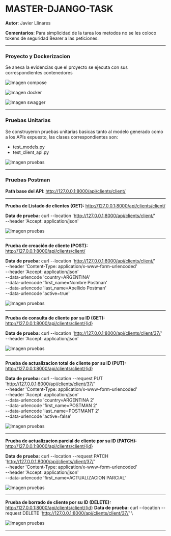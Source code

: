 # MASTER-DJANGO-TASK

**Autor**: Javier Llinares

**Comentarios**: Para simplicidad de la tarea los metodos no se les coloco tokens de seguridad Bearer a las peticiones.


------------

### Proyecto y Dockerizacion

Se anexa la evidencias que el proyecto se ejecuta con sus correspondientes contenedores

![Imagen compose](images/Evidencias-Compose.png?raw=true)

![Imagen docker](images/Evidencia-Docker-Desk.png?raw=true)

![Imagen swagger](images/Evidencia-Swagger.png?raw=true)


------------

### Pruebas Unitarias

Se construyeron pruebas unitarias basicas tanto al modelo generado como a los APIs expuesto, las clases correspondientes son:

- test_models.py
- test_client_api.py

![Imagen pruebas](images/Evidencias-Pruebas-Unitarias.png?raw=true)

------------

### Pruebas Postman

**Path base del API**: http://127.0.0.1:8000/api/clients/client/


------------


**Prueba de Listado de clientes (GET):** http://127.0.0.1:8000/api/clients/client/

**Data de prueba:**
curl --location 'http://127.0.0.1:8000/api/clients/client/' \
--header 'Accept: application/json' 

![Imagen pruebas](images/Prueba-Lista-Cliente.png?raw=true)

------------
**Prueba de creación de cliente (POST):** http://127.0.0.1:8000/api/clients/client/

**Data de prueba:**
curl --location 'http://127.0.0.1:8000/api/clients/client/' \
--header 'Content-Type: application/x-www-form-urlencoded' \
--header 'Accept: application/json' \
--data-urlencode 'country=ARGENTINA' \
--data-urlencode 'first_name=Nombre Postman' \
--data-urlencode 'last_name=Apellido Postman' \
--data-urlencode 'active=true'

![Imagen pruebas](images/Prueba-Crear-Cliente.png?raw=true)

------------

**Prueba de consulta de cliente por su ID (GET):** http://127.0.0.1:8000/api/clients/client/{id}

**Data de prueba:**
curl --location 'http://127.0.0.1:8000/api/clients/client/37/' \
--header 'Accept: application/json' 

![Imagen pruebas](images/Prueba-Crear-Cliente-ID.png?raw=true)

------------

**Prueba de actualizacion total de cliente por su ID (PUT):** http://127.0.0.1:8000/api/clients/client/{id}

**Data de prueba:**
curl --location --request PUT 'http://127.0.0.1:8000/api/clients/client/37/' \
--header 'Content-Type: application/x-www-form-urlencoded' \
--header 'Accept: application/json' \
--data-urlencode 'country=ARGENTINA 2' \
--data-urlencode 'first_name=POSTMAN 2' \
--data-urlencode 'last_name=POSTMANT 2' \
--data-urlencode 'active=false'

![Imagen pruebas](images/Prueba-Actualizar-Cliente.png?raw=true)

------------

**Prueba de actualizacion parcial de cliente por su ID (PATCH):** http://127.0.0.1:8000/api/clients/client/{id}

**Data de prueba:**
curl --location --request PATCH 'http://127.0.0.1:8000/api/clients/client/37/' \
--header 'Content-Type: application/x-www-form-urlencoded' \
--header 'Accept: application/json' \
--data-urlencode 'first_name=ACTUALIZACION PARCIAL'

![Imagen pruebas](images/Prueba-Actualizar-Parcial-Cliente.png?raw=true)

------------

**Prueba de borrado de cliente por su ID (DELETE):** http://127.0.0.1:8000/api/clients/client/{id}
**Data de prueba:**
curl --location --request DELETE 'http://127.0.0.1:8000/api/clients/client/37/' \

![Imagen pruebas](images/Prueba-Borrar-Cliente.png?raw=true)


------------
